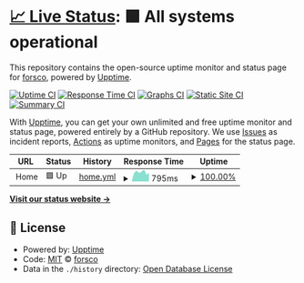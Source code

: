 # [📈 Live Status](https://forsco.github.io/uptime): <!--live status--> **🟩 All systems operational**

This repository contains the open-source uptime monitor and status page for [forsco](https://forsco.github.io/uptime), powered by [Upptime](https://github.com/upptime/upptime).

[![Uptime CI](https://github.com/forsco/uptime/workflows/Uptime%20CI/badge.svg)](https://github.com/forsco/uptime/actions?query=workflow%3A%22Uptime+CI%22)
[![Response Time CI](https://github.com/forsco/uptime/workflows/Response%20Time%20CI/badge.svg)](https://github.com/forsco/uptime/actions?query=workflow%3A%22Response+Time+CI%22)
[![Graphs CI](https://github.com/forsco/uptime/workflows/Graphs%20CI/badge.svg)](https://github.com/forsco/uptime/actions?query=workflow%3A%22Graphs+CI%22)
[![Static Site CI](https://github.com/forsco/uptime/workflows/Static%20Site%20CI/badge.svg)](https://github.com/forsco/uptime/actions?query=workflow%3A%22Static+Site+CI%22)
[![Summary CI](https://github.com/forsco/uptime/workflows/Summary%20CI/badge.svg)](https://github.com/forsco/uptime/actions?query=workflow%3A%22Summary+CI%22)

With [Upptime](https://upptime.js.org), you can get your own unlimited and free uptime monitor and status page, powered entirely by a GitHub repository. We use [Issues](https://github.com/forsco/uptime/issues) as incident reports, [Actions](https://github.com/forsco/uptime/actions) as uptime monitors, and [Pages](https://forsco.github.io/uptime) for the status page.

<!--start: status pages-->
<!-- This summary is generated by Upptime (https://github.com/upptime/upptime) -->
<!-- Do not edit this manually, your changes will be overwritten -->
<!-- prettier-ignore -->
| URL | Status | History | Response Time | Uptime |
| --- | ------ | ------- | ------------- | ------ |
| <img alt="" src="https://icons.duckduckgo.com/ip3/$url.ico" height="13"> Home | 🟩 Up | [home.yml](https://github.com/forsco/uptime/commits/HEAD/history/home.yml) | <details><summary><img alt="Response time graph" src="./graphs/home/response-time-week.png" height="20"> 795ms</summary><br><a href="https://uptime.forsco.net/history/home"><img alt="Response time 823" src="https://img.shields.io/endpoint?url=https%3A%2F%2Fraw.githubusercontent.com%2Fforsco%2Fuptime%2FHEAD%2Fapi%2Fhome%2Fresponse-time.json"></a><br><a href="https://uptime.forsco.net/history/home"><img alt="24-hour response time 735" src="https://img.shields.io/endpoint?url=https%3A%2F%2Fraw.githubusercontent.com%2Fforsco%2Fuptime%2FHEAD%2Fapi%2Fhome%2Fresponse-time-day.json"></a><br><a href="https://uptime.forsco.net/history/home"><img alt="7-day response time 795" src="https://img.shields.io/endpoint?url=https%3A%2F%2Fraw.githubusercontent.com%2Fforsco%2Fuptime%2FHEAD%2Fapi%2Fhome%2Fresponse-time-week.json"></a><br><a href="https://uptime.forsco.net/history/home"><img alt="30-day response time 1272" src="https://img.shields.io/endpoint?url=https%3A%2F%2Fraw.githubusercontent.com%2Fforsco%2Fuptime%2FHEAD%2Fapi%2Fhome%2Fresponse-time-month.json"></a><br><a href="https://uptime.forsco.net/history/home"><img alt="1-year response time 835" src="https://img.shields.io/endpoint?url=https%3A%2F%2Fraw.githubusercontent.com%2Fforsco%2Fuptime%2FHEAD%2Fapi%2Fhome%2Fresponse-time-year.json"></a></details> | <details><summary><a href="https://uptime.forsco.net/history/home">100.00%</a></summary><a href="https://uptime.forsco.net/history/home"><img alt="All-time uptime 98.51%" src="https://img.shields.io/endpoint?url=https%3A%2F%2Fraw.githubusercontent.com%2Fforsco%2Fuptime%2FHEAD%2Fapi%2Fhome%2Fuptime.json"></a><br><a href="https://uptime.forsco.net/history/home"><img alt="24-hour uptime 100.00%" src="https://img.shields.io/endpoint?url=https%3A%2F%2Fraw.githubusercontent.com%2Fforsco%2Fuptime%2FHEAD%2Fapi%2Fhome%2Fuptime-day.json"></a><br><a href="https://uptime.forsco.net/history/home"><img alt="7-day uptime 100.00%" src="https://img.shields.io/endpoint?url=https%3A%2F%2Fraw.githubusercontent.com%2Fforsco%2Fuptime%2FHEAD%2Fapi%2Fhome%2Fuptime-week.json"></a><br><a href="https://uptime.forsco.net/history/home"><img alt="30-day uptime 100.00%" src="https://img.shields.io/endpoint?url=https%3A%2F%2Fraw.githubusercontent.com%2Fforsco%2Fuptime%2FHEAD%2Fapi%2Fhome%2Fuptime-month.json"></a><br><a href="https://uptime.forsco.net/history/home"><img alt="1-year uptime 98.21%" src="https://img.shields.io/endpoint?url=https%3A%2F%2Fraw.githubusercontent.com%2Fforsco%2Fuptime%2FHEAD%2Fapi%2Fhome%2Fuptime-year.json"></a></details>

<!--end: status pages-->

[**Visit our status website →**](https://forsco.github.io/uptime)

## 📄 License

- Powered by: [Upptime](https://github.com/upptime/upptime)
- Code: [MIT](./LICENSE) © [forsco](https://forsco.github.io/uptime)
- Data in the `./history` directory: [Open Database License](https://opendatacommons.org/licenses/odbl/1-0/)
